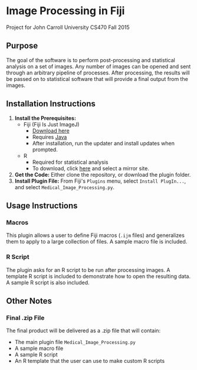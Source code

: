 # Image Processing in Fiji
Project for John Carroll University CS470 Fall 2015

## Purpose
The goal of the software is to perform post-processing and statistical analysis on a set of images. Any number of images can be opened and sent through an arbitrary pipeline of processes. After processing, the results will be passed on to statistical software that will provide a final output from the images. 

## Installation Instructions
1. **Install the Prerequisites:**
	* Fiji (Fiji Is Just ImageJ)
		* [Download here](http://fiji.sc/Downloads#Fiji)
		* Requires [Java](http://www.oracle.com/technetwork/java/javase/downloads/jre8-downloads-2133155.html)
		* After installation, run the updater and install updates when prompted.
	* R
		* Required for statistical analysis
		* To download, click [here](https://cran.r-project.org/mirrors.html) and select a mirror site.
2. **Get the Code:** Either clone the repository, or download the plugin folder.
3. **Install Plugin File:** From Fiji's `Plugins` menu, select `Install PlugIn...`, and select `Medical_Image_Processing.py`.

## Usage Instructions
### Macros
This plugin allows a user to define Fiji macros (`.ijm` files) and generalizes them to apply to a large collection of files. A sample macro file is included.
### R Script
The plugin asks for an R script to be run after processing images. A template R script is included to demonstrate how to open the resulting data. A sample R script is also included. 

## Other Notes
### Final .zip File
The final product will be delivered as a .zip file that will contain:
* The main plugin file `Medical_Image_Processing.py`
* A sample macro file
* A sample R script
* An R template that the user can use to make custom R scripts

